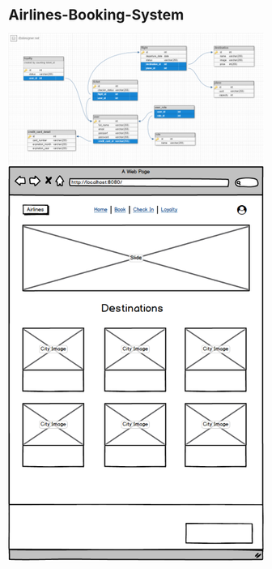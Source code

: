 # Airlines-Booking-System
![Image of Database](https://github.com/Nahom7wos/Airlines-Booking-System/blob/master/ui/assets/images/database.png)
![Image of Mokeup](https://github.com/Nahom7wos/Airlines-Booking-System/blob/master/ui/assets/images/mockup.png)
